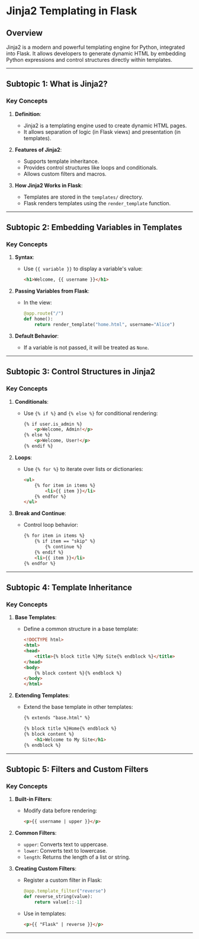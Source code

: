 # Jinja2 Templating in Flask

## Overview
Jinja2 is a modern and powerful templating engine for Python, integrated into Flask. It allows developers to generate dynamic HTML by embedding Python expressions and control structures directly within templates.

---

## Subtopic 1: What is Jinja2?

### Key Concepts
1. **Definition**:
   - Jinja2 is a templating engine used to create dynamic HTML pages.
   - It allows separation of logic (in Flask views) and presentation (in templates).

2. **Features of Jinja2**:
   - Supports template inheritance.
   - Provides control structures like loops and conditionals.
   - Allows custom filters and macros.

3. **How Jinja2 Works in Flask**:
   - Templates are stored in the `templates/` directory.
   - Flask renders templates using the `render_template` function.

---

## Subtopic 2: Embedding Variables in Templates

### Key Concepts
1. **Syntax**:
   - Use `{{ variable }}` to display a variable's value:
     ```html
     <h1>Welcome, {{ username }}</h1>
     ```

2. **Passing Variables from Flask**:
   - In the view:
     ```python
     @app.route("/")
     def home():
         return render_template("home.html", username="Alice")
     ```

3. **Default Behavior**:
   - If a variable is not passed, it will be treated as `None`.

---

## Subtopic 3: Control Structures in Jinja2

### Key Concepts
1. **Conditionals**:
   - Use `{% if %}` and `{% else %}` for conditional rendering:
     ```html
     {% if user.is_admin %}
         <p>Welcome, Admin!</p>
     {% else %}
         <p>Welcome, User!</p>
     {% endif %}
     ```

2. **Loops**:
   - Use `{% for %}` to iterate over lists or dictionaries:
     ```html
     <ul>
         {% for item in items %}
             <li>{{ item }}</li>
         {% endfor %}
     </ul>
     ```

3. **Break and Continue**:
   - Control loop behavior:
     ```html
     {% for item in items %}
         {% if item == "skip" %}
             {% continue %}
         {% endif %}
         <li>{{ item }}</li>
     {% endfor %}
     ```

---

## Subtopic 4: Template Inheritance

### Key Concepts
1. **Base Templates**:
   - Define a common structure in a base template:
     ```html
     <!DOCTYPE html>
     <html>
     <head>
         <title>{% block title %}My Site{% endblock %}</title>
     </head>
     <body>
         {% block content %}{% endblock %}
     </body>
     </html>
     ```

2. **Extending Templates**:
   - Extend the base template in other templates:
     ```html
     {% extends "base.html" %}

     {% block title %}Home{% endblock %}
     {% block content %}
         <h1>Welcome to My Site</h1>
     {% endblock %}
     ```

---

## Subtopic 5: Filters and Custom Filters

### Key Concepts
1. **Built-in Filters**:
   - Modify data before rendering:
     ```html
     <p>{{ username | upper }}</p>
     ```

2. **Common Filters**:
   - `upper`: Converts text to uppercase.
   - `lower`: Converts text to lowercase.
   - `length`: Returns the length of a list or string.

3. **Creating Custom Filters**:
   - Register a custom filter in Flask:
     ```python
     @app.template_filter("reverse")
     def reverse_string(value):
         return value[::-1]
     ```
   - Use in templates:
     ```html
     <p>{{ "Flask" | reverse }}</p>
     ```

---